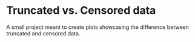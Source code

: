 # Truncated vs. Censored data

A small project meant to create plots showcasing the difference between truncated and censored data.
